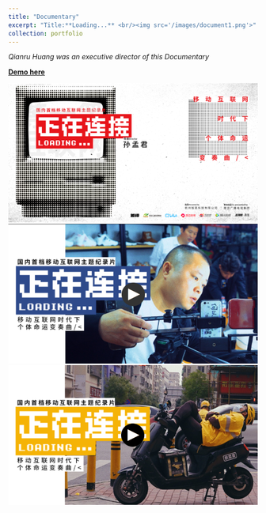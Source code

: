 ```yaml
---
title: "Documentary"
excerpt: "Title:**Loading...** <br/><img src='/images/document1.png'>"
collection: portfolio
---
```


*Qianru Huang was an executive director of this Documentary*

[**Demo here**](https://www.thepaper.cn/newsDetail_forward_8994869)

<img src='/images/document1.png'><br/><img src='/images/document2.png'><br/><img src='/images/document3.png'>
